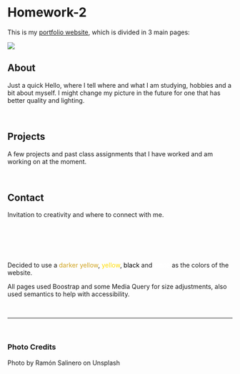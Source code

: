 # **Homework-2**

This is my [portfolio website](https://vjeuel.github.io/Homework-2a), which is divided in 3 main pages:

[<img src="https://vjeuel.github.io/Homework-2a/images/readme-pic.png">](https://vjeuel.github.io/Homework-2a)

## **About**
Just a quick Hello, where I tell where and what I am studying, hobbies and a bit about myself.
I might change my picture in the future for one that has better quality and lighting.

<br>

## **Projects**
A few projects and past class assignments that I have worked and am working on at the moment.

<br>

## **Contact**
Invitation to creativity and where to connect with me.




<br>
<br>
<br>
<br>

Decided to use a <span style="color: #CEA11C">darker yellow</span>, <span style="color: #fd0">yellow</span>, <span style="color: #000">black</span> and <span style="color: white">white</span> as the colors of the website.

All pages used Boostrap and some Media Query for size adjustments, also used semantics to help with accessibility.

<br>
<hr>
<br>

### **Photo Credits**

Photo by Ramón Salinero on Unsplash
